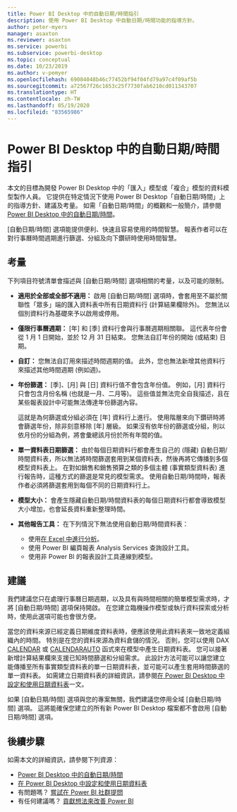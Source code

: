 ```yaml
---
title: Power BI Desktop 中的自動日期/時間指引
description: 使用 Power BI Desktop 中自動日期/時間功能的指導方針。
author: peter-myers
manager: asaxton
ms.reviewer: asaxton
ms.service: powerbi
ms.subservice: powerbi-desktop
ms.topic: conceptual
ms.date: 10/23/2019
ms.author: v-pemyer
ms.openlocfilehash: 69084048b46c77452bf94f04fd79a97c4f09af5b
ms.sourcegitcommit: a72567f26c1653c25f7730fab6210cd011343707
ms.translationtype: HT
ms.contentlocale: zh-TW
ms.lasthandoff: 05/19/2020
ms.locfileid: "83565986"
---
```

# <a name="auto-datetime-guidance-in-power-bi-desktop"></a>Power BI Desktop 中的自動日期/時間指引

本文的目標為開發 Power BI Desktop 中的「匯入」模型或「複合」模型的資料模型製作人員。 它提供在特定情況下使用 Power BI Desktop「自動日期/時間」上的指導方針、建議及考量。 如需「自動日期/時間」的概觀和一般簡介，請參閱 [Power BI Desktop 中的自動日期/時間](../transform-model/desktop-auto-date-time.md)。

[自動日期/時間] 選項能提供便利、快速且容易使用的時間智慧。 報表作者可以在對行事曆時間週期進行篩選、分組及向下鑽研時使用時間智慧。

## <a name="considerations"></a>考量

下列項目符號清單會描述與 [自動日期/時間] 選項相關的考量，以及可能的限制。

- **適用於全部或全部不適用：** 啟用 [自動日期/時間] 選項時，會套用至不屬於關聯性「眾多」端的匯入資料表中所有日期資料行 (計算結果欄除外)。 您無法以個別資料行為基礎來予以啟用或停用。
- **僅限行事曆週期：** [年] 和 [季] 資料行會與行事曆週期相關聯。 這代表年份會從 1 月 1 日開始，並於 12 月 31 日結束。 您無法自訂年份的開始 (或結束) 日期。
- **自訂：** 您無法自訂用來描述時間週期的值。 此外，您也無法新增其他資料行來描述其他時間週期 (例如週)。
- **年份篩選：** [季]、[月] 與 [日] 資料行值不會包含年份值。 例如，[月] 資料行只會包含月份名稱 (也就是一月、二月等)。 這些值並無法完全自我描述，且在某些報表設計中可能無法傳達年份篩選內容。

    這就是為何篩選或分組必須在 [年] 資料行上進行。 使用階層來向下鑽研時將會篩選年份，除非刻意移除 [年] 層級。 如果沒有依年份的篩選或分組，則以依月份的分組為例，將會彙總該月份於所有年間的值。
- **單一資料表日期篩選：** 由於每個日期資料行都會產生自己的 (隱藏) 自動日期/時間資料表，所以無法將時間篩選套用到某個資料表，然後再將它傳播到多個模型資料表上。 在對如銷售和銷售預算之類的多個主體 (事實類型資料表) 進行報告時，這種方式的篩選是常見的模型需求。 使用自動日期/時間時，報表作者必須將篩選套用到每個不同的日期資料行上。
- **模型大小：** 會產生隱藏自動日期/時間資料表的每個日期資料行都會導致模型大小增加，也會延長資料重新整理時間。
- **其他報告工具：** 在下列情況下無法使用自動日期/時間資料表：
  - 使用[在 Excel 中進行分析](../collaborate-share/service-analyze-in-excel.md)。
  - 使用 Power BI 編頁報表 Analysis Services 查詢設計工具。
  - 使用非 Power BI 的報表設計工具連線到模型。

## <a name="recommendations"></a>建議

我們建議您只在處理行事曆日期週期，以及具有與時間相關的簡單模型需求時，才將 [自動日期/時間] 選項保持開啟。 在您建立臨機操作模型或執行資料探索或分析時，使用此選項可能也會很方便。

當您的資料來源已經定義日期維度資料表時，便應該使用此資料表來一致地定義組織內的時間。 特別是在您的資料來源為資料倉儲的情況。 否則，您可以使用 DAX [CALENDAR](/dax/calendar-function-dax) 或 [CALENDARAUTO](/dax/calendarauto-function-dax) 函式來在模型中產生日期資料表。 您可以接著新增計算結果欄來支援已知時間篩選和分組需求。 此設計方法可能可以讓您建立能傳播至所有事實類型資料表的單一日期資料表，並可能可以產生套用時間篩選的單一資料表。 如需建立日期資料表的詳細資訊，請參閱[在 Power BI Desktop 中設定和使用日期資料表](../transform-model/desktop-date-tables.md)一文。

如果 [自動日期/時間] 選項與您的專案無關，我們建議您停用全域 [自動日期/時間] 選項。 這將能確保您建立的所有新 Power BI Desktop 檔案都不會啟用 [自動日期/時間] 選項。

## <a name="next-steps"></a>後續步驟

如需本文的詳細資訊，請參閱下列資源：

- [Power BI Desktop 中的自動日期/時間](../transform-model/desktop-auto-date-time.md)
- [在 Power BI Desktop 中設定和使用日期資料表](../transform-model/desktop-date-tables.md)
- 有問題嗎？ [嘗試在 Power BI 社群提問](https://community.powerbi.com/)
- 有任何建議嗎？ [貢獻想法來改善 Power BI](https://ideas.powerbi.com/)
